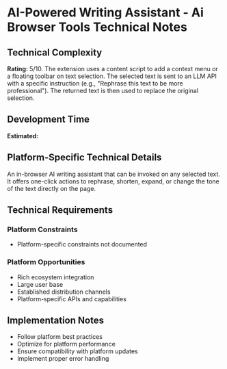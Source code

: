 # AI-Powered Writing Assistant - Ai Browser Tools Technical Notes

## Technical Complexity
**Rating:** 5/10. The extension uses a content script to add a context menu or a floating toolbar on text selection. The selected text is sent to an LLM API with a specific instruction (e.g., "Rephrase this text to be more professional"). The returned text is then used to replace the original selection.

## Development Time
**Estimated:** 

## Platform-Specific Technical Details
An in-browser AI writing assistant that can be invoked on any selected text. It offers one-click actions to rephrase, shorten, expand, or change the tone of the text directly on the page.

## Technical Requirements

### Platform Constraints
- Platform-specific constraints not documented

### Platform Opportunities
- Rich ecosystem integration
- Large user base
- Established distribution channels
- Platform-specific APIs and capabilities

## Implementation Notes
- Follow platform best practices
- Optimize for platform performance
- Ensure compatibility with platform updates
- Implement proper error handling
